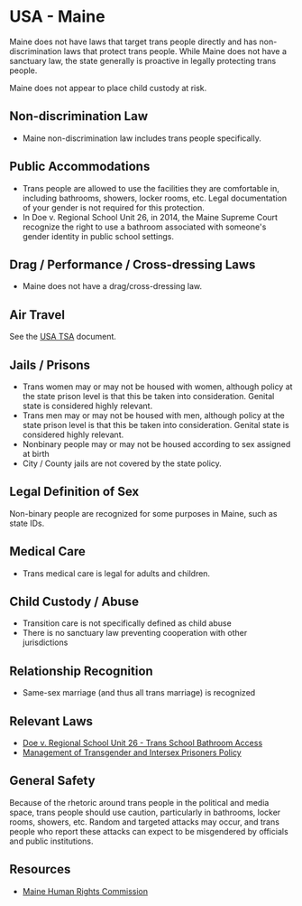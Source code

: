 # USA - Maine

Maine does not have laws that target trans people directly and has
non-discrimination laws that protect trans people. While Maine does not
have a sanctuary law, the state generally is proactive in legally
protecting trans people.

Maine does not appear to place child custody at risk.

## Non-discrimination Law

 * Maine non-discrimination law includes trans people specifically.

## Public Accommodations

 * Trans people are allowed to use the facilities they are comfortable
   in, including bathrooms, showers, locker rooms, etc.  Legal
   documentation of your gender is not required for this protection.
 * In Doe v. Regional School Unit 26, in 2014, the Maine Supreme Court
   recognize the right to use a bathroom associated with someone's
   gender identity in public school settings.

## Drag / Performance / Cross-dressing Laws

 * Maine does not have a drag/cross-dressing law.

## Air Travel

See the [USA TSA](../notes/tsa.md) document.

## Jails / Prisons

 * Trans women may or may not be housed with women, although policy at
   the state prison level is that this be taken into consideration.
   Genital state is considered highly relevant.
 * Trans men may or may not be housed with men, although policy at
   the state prison level is that this be taken into consideration.
   Genital state is considered highly relevant.
 * Nonbinary people may or may not be housed according to sex
   assigned at birth
 * City / County jails are not covered by the state policy.

## Legal Definition of Sex

Non-binary people are recognized for some purposes in Maine, such as
state IDs.

## Medical Care

 * Trans medical care is legal for adults and children.

## Child Custody / Abuse

 * Transition care is not specifically defined as child abuse
 * There is no sanctuary law preventing cooperation with other
   jurisdictions
 
## Relationship Recognition

 * Same-sex marriage (and thus all trans marriage) is recognized

## Relevant Laws

 * [Doe v. Regional School Unit 26 - Trans School Bathroom Access](https://www.glad.org/wp-content/uploads/2016/10/doe-v-clenchy-decision-1-30-14.pdf)
 * [Management of Transgender and Intersex Prisoners Policy](https://www.maine.gov/corrections/sites/maine.gov.corrections/files/inline-files/23.08%20MANAGEMENT%20OF%20TRANSGENDER%20AND%20INTERSEX%20PRISONERS.pdf)

## General Safety

Because of the rhetoric around trans people in the political and media
space, trans people should use caution, particularly in bathrooms,
locker rooms, showers, etc.  Random and targeted attacks may occur, and
trans people who report these attacks can expect to be misgendered by
officials and public institutions.

## Resources

 * [Maine Human Rights Commission](https://www.maine.gov/mhrc/)
